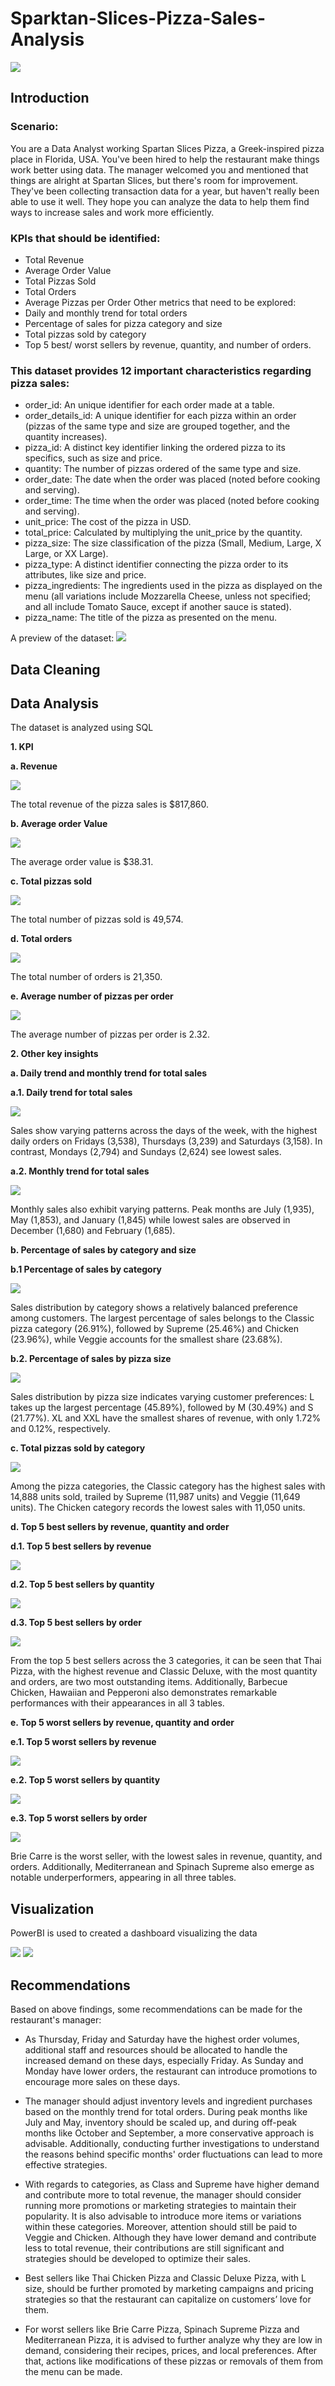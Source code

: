 # Sparktan-Slices-Pizza-Sales-Analysis
![](image/Why-Does-Pizza-Taste-So-Much-Better-From-Restaurants-3fdcc2c1c04742209a8d5030127dae89.jpg)

## Introduction
### Scenario: 
You are a Data Analyst working Spartan Slices Pizza, a Greek-inspired pizza place in Florida, USA. You've been hired to help the restaurant make things work better using data. The manager welcomed you and mentioned that things are alright at Spartan Slices, but there's room for improvement. They've been collecting transaction data for a year, but haven't really been able to use it well. They hope you can analyze the data to help them find ways to increase sales and work more efficiently.

### KPIs that should be identified:
-	Total Revenue
-	Average Order Value
-	Total Pizzas Sold
-	Total Orders
-	Average Pizzas per Order
Other metrics that need to be explored: 
-	Daily and monthly trend for total orders 
-	Percentage of sales for pizza category and size
-	Total pizzas sold by category
-	Top 5 best/ worst sellers by revenue, quantity, and number of orders.

### This dataset provides 12 important characteristics regarding pizza sales:
- order_id: An unique identifier for each order made at a table.
- order_details_id: A unique identifier for each pizza within an order (pizzas of the same type and size are grouped together, and the quantity increases).
- pizza_id: A distinct key identifier linking the ordered pizza to its specifics, such as size and price.
- quantity: The number of pizzas ordered of the same type and size.
- order_date: The date when the order was placed (noted before cooking and serving).
- order_time: The time when the order was placed (noted before cooking and serving).
- unit_price: The cost of the pizza in USD.
- total_price: Calculated by multiplying the unit_price by the quantity.
- pizza_size: The size classification of the pizza (Small, Medium, Large, X Large, or XX Large).
- pizza_type: A distinct identifier connecting the pizza order to its attributes, like size and price.
- pizza_ingredients: The ingredients used in the pizza as displayed on the menu (all variations include Mozzarella Cheese, unless not specified; and all include Tomato Sauce, except if another sauce is stated).
- pizza_name: The title of the pizza as presented on the menu.

A preview of the dataset:
<img src="image/Screenshot 2023-08-26 094429.png">

## Data Cleaning

## Data Analysis
The dataset is analyzed using SQL

**1. KPI**

**a. Revenue**

<img src="image/Screenshot Total Revenue.png">

The total revenue of the pizza sales is $817,860.

**b. Average order Value**

<img src="image/Screenshot Avg order value.png">

The average order value is $38.31.

**c. Total pizzas sold**

<img src="image/Screenshot total sold.png">

The total number of pizzas sold is 49,574.

**d. Total orders**

<img src="image/Screenshot total order.png">

The total number of orders is 21,350.

**e. Average number of pizzas per order**

<img src="image/Screenshot avg-pizza-per-order.png">

The average number of pizzas per order is 2.32.

**2. Other key insights**

**a. Daily trend and monthly trend for total sales**

**a.1. Daily trend for total sales**

<img src="image/Screenshot daily trend.png">

Sales show varying patterns across the days of the week, with the highest daily orders on Fridays (3,538), Thursdays (3,239) and Saturdays (3,158). In contrast, Mondays (2,794) and Sundays (2,624) see lowest sales.

**a.2. Monthly trend for total sales**

<img src="image/Screenshot monthly trend.png">

Monthly sales also exhibit varying patterns. Peak months are July (1,935), May (1,853), and January (1,845) while lowest sales are observed in December (1,680) and February (1,685).

**b. Percentage of sales by category and size**

**b.1 Percentage of sales by category**

<img src="image/Screenshot Percentage of sales by category.png">

Sales distribution by category shows a relatively balanced preference among customers. The largest percentage of sales belongs to the Classic pizza category (26.91%), followed by Supreme (25.46%) and Chicken (23.96%), while Veggie accounts for the smallest share (23.68%).

**b.2. Percentage of sales by pizza size**

<img src="image/Screenshot Percentage of sales by size.png">

Sales distribution by pizza size indicates varying customer preferences: L takes up the largest percentage (45.89%), followed by M (30.49%) and S (21.77%). XL and XXL have the smallest shares of revenue, with only 1.72% and 0.12%, respectively.

**c. Total pizzas sold by category**

<img src="image/Screenshot Total sold by category.png">

Among the pizza categories, the Classic category has the highest sales with 14,888 units sold, trailed by Supreme (11,987 units) and Veggie (11,649 units). The Chicken category records the lowest sales with 11,050 units.  

**d. Top 5 best sellers by revenue, quantity and order**

**d.1. Top 5 best sellers by revenue**

<img src="image/Screenshot top 5 best by revenue.png">

**d.2. Top 5 best sellers by quantity**

<img src="image/Screenshot top 5 best by quantity.png">

**d.3. Top 5 best sellers by order**

<img src="image/Screenshot top 5 best by total orders.png">

From the top 5 best sellers across the 3 categories, it can be seen that Thai Pizza, with the highest revenue and Classic Deluxe, with the most quantity and orders, are two most outstanding items. Additionally, Barbecue Chicken, Hawaiian and Pepperoni also demonstrates remarkable performances with their appearances in all 3 tables.

**e. Top 5 worst sellers by revenue, quantity and order**

**e.1. Top 5 worst sellers by revenue**

<img src="image/Screenshot top 5 worst by revenue.png">

**e.2. Top 5 worst sellers by quantity**

<img src="image/Screenshot top 5 worst by quantity.png">

**e.3. Top 5 worst sellers by order**

<img src="image/Screenshot top 5 worst by total orders.png">

Brie Carre is the worst seller, with the lowest sales in revenue, quantity, and orders. Additionally, Mediterranean and Spinach Supreme also emerge as notable underperformers, appearing in all three tables.

## Visualization

PowerBI is used to created a dashboard visualizing the data

<img src="image/Screenshot dashboard 1.png">
<img src="image/Screenshot dashboard 2.png">

## Recommendations

Based on above findings, some recommendations can be made for the restaurant's manager:

-	As Thursday, Friday and Saturday have the highest order volumes, additional staff and resources should be allocated to handle the increased demand on these days, especially Friday. As Sunday and Monday have lower orders, the restaurant can introduce promotions to encourage more sales on these days.

-	The manager should adjust inventory levels and ingredient purchases based on the monthly trend for total orders. During peak months like July and May, inventory should be scaled up, and during off-peak months like October and September, a more conservative approach is advisable. Additionally, conducting further investigations to understand the reasons behind specific months' order fluctuations can lead to more effective strategies.

-	With regards to categories, as Class and Supreme have higher demand and contribute more to total revenue, the manager should consider running more promotions or marketing strategies to maintain their popularity. It is also advisable to introduce more items or variations within these categories. Moreover, attention should still be paid to Veggie and Chicken. Although they have lower demand and contribute less to total revenue, their contributions are still significant and strategies should be developed to optimize their sales.

-	Best sellers like Thai Chicken Pizza and Classic Deluxe Pizza, with L size, should be further promoted by marketing campaigns and pricing strategies so that the restaurant can capitalize on customers’ love for them.

-	For worst sellers like Brie Carre Pizza, Spinach Supreme Pizza and Mediterranean Pizza, it is advised to further analyze why they are low in demand, considering their recipes, prices, and local preferences. After that, actions like modifications of these pizzas or removals of them from the menu can be made.





















